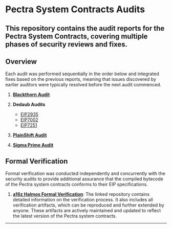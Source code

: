 # Pectra System Contracts Audits

This repository contains the audit reports for the Pectra System Contracts, covering multiple phases of security reviews and fixes.
---

## Overview

Each audit was performed sequentially in the order below and integrated fixes based on the previous reports, meaning that issues discovered by earlier auditors were typically resolved before the next audit commenced.

1. **[Blackthorn Audit](Blackthorn_Audit_2024_09_12_Final_Ethereum_Foundation_Blackthorn.pdf)**

2. **Dedaub Audits**  
   - [EIP2935](Dedaub%20-%20EIP2935.pdf)
   - [EIP7002](Dedaub%20-%20EIP7002.pdf)
   - [EIP7251](Dedaub%20-%20EIP7251.pdf)

3. **[PlainShift Audit](Plainshift%20EF%20Pectra%20Audit.pdf)**

4. **[Sigma Prime Audit](Sigma_Prime_Ethereum_Foundation_Pectra_System_Contracts_Bytecode.pdf)**

## Formal Verification

Formal verification was conducted independently and concurrently with the security audits to provide additional assurance that the compiled bytecode of the Pectra system contracts conforms to their EIP specifications.

1. **[a16z Halmos Formal Verification](https://github.com/daejunpark/sys-asm-halmos)**: The linked repository contains detailed information on the verification process. It also includes all verification artifacts, which can be reproduced and further extended by anyone. These artifacts are actively maintained and updated to reflect the latest version of the Pectra system contracts.

---
